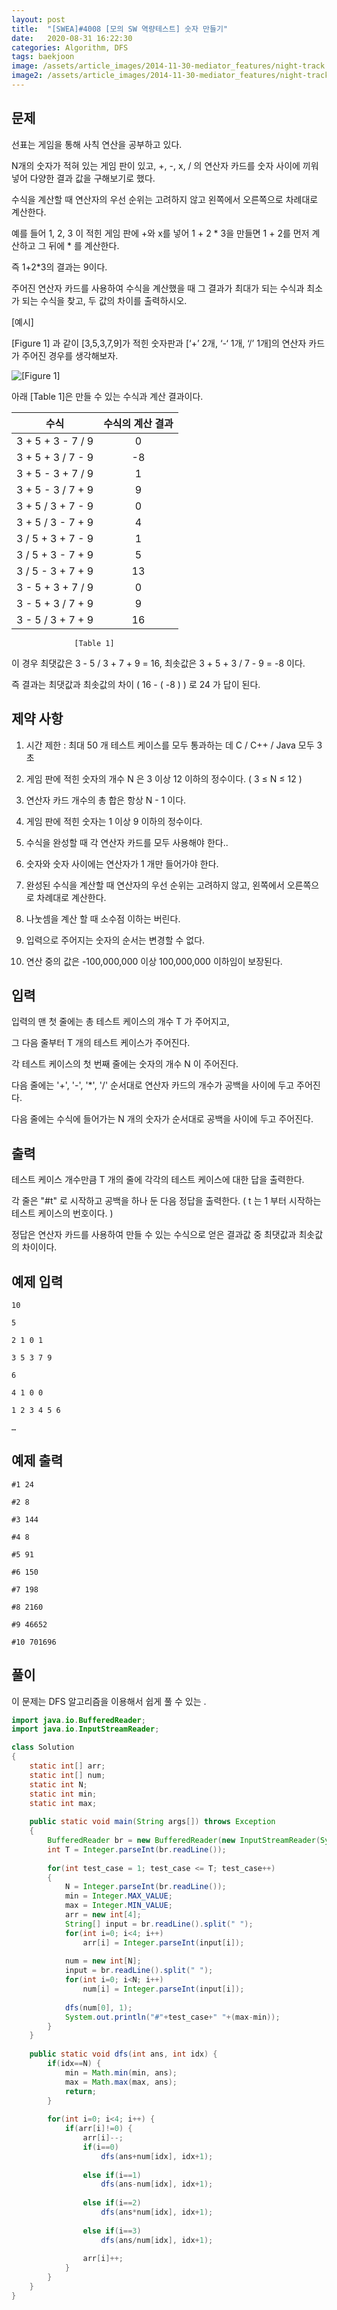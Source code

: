 ```yaml
---
layout: post
title:  "[SWEA]#4008 [모의 SW 역량테스트] 숫자 만들기"
date:   2020-08-31 16:22:30
categories: Algorithm, DFS
tags: baekjoon
image: /assets/article_images/2014-11-30-mediator_features/night-track.JPG
image2: /assets/article_images/2014-11-30-mediator_features/night-track-mobile.JPG
---
```


문제
--------------------

선표는 게임을 통해 사칙 연산을 공부하고 있다.

N개의 숫자가 적혀 있는 게임 판이 있고, +, -, x, / 의 연산자 카드를 숫자 사이에 끼워 넣어 다양한 결과 값을 구해보기로 했다.

수식을 계산할 때 연산자의 우선 순위는 고려하지 않고 왼쪽에서 오른쪽으로 차례대로 계산한다.

예를 들어 1, 2, 3 이 적힌 게임 판에 +와 x를 넣어 1 + 2 * 3을 만들면 1 + 2를 먼저 계산하고 그 뒤에 * 를 계산한다.

즉 1+2*3의 결과는 9이다.

주어진 연산자 카드를 사용하여 수식을 계산했을 때 그 결과가 최대가 되는 수식과 최소가 되는 수식을 찾고, 두 값의 차이를 출력하시오.
 
[예시]

[Figure 1] 과 같이 [3,5,3,7,9]가 적힌 숫자판과 [‘+’ 2개, ‘-‘ 1개, ‘/’ 1개]의 연산자 카드가 주어진 경우를 생각해보자.

![[Figure 1]](https://user-images.githubusercontent.com/44769544/91694250-4d780b00-eba7-11ea-9136-fa69d3f6cdaf.png)

아래 [Table 1]은 만들 수 있는 수식과 계산 결과이다.

|수식|수식의 계산 결과|
|:--:|:--:|
|3 + 5 + 3 - 7 / 9|0|
|3 + 5 + 3 / 7 - 9|-8|
|3 + 5 - 3 + 7 / 9|1|
|3 + 5 - 3 / 7 + 9|9|
|3 + 5 / 3 + 7 - 9|0|
|3 + 5 / 3 - 7 + 9|4|
|3 / 5 + 3 + 7 - 9|1|
|3 / 5 + 3 - 7 + 9|5|
|3 / 5 - 3 + 7 + 9|13|
|3 - 5 + 3 + 7 / 9|0|
|3 - 5 + 3 / 7 + 9|9|
|3 - 5 / 3 + 7 + 9|16|
                  [Table 1] 

이 경우 최댓값은 3 - 5 / 3 + 7 + 9 = 16, 최솟값은 3 + 5 + 3 / 7 - 9 = -8 이다.

즉 결과는 최댓값과 최솟값의 차이 ( 16 - ( -8 ) ) 로 24 가 답이 된다.

제약 사항
--------------------------

1. 시간 제한 : 최대 50 개 테스트 케이스를 모두 통과하는 데 C / C++ / Java 모두 3 초

2. 게임 판에 적힌 숫자의 개수 N 은 3 이상 12 이하의 정수이다. ( 3 ≤ N ≤ 12 )

3. 연산자 카드 개수의 총 합은 항상 N - 1 이다.

4. 게임 판에 적힌 숫자는 1 이상 9 이하의 정수이다.

5. 수식을 완성할 때 각 연산자 카드를 모두 사용해야 한다..

6. 숫자와 숫자 사이에는 연산자가 1 개만 들어가야 한다.

7. 완성된 수식을 계산할 때 연산자의 우선 순위는 고려하지 않고, 왼쪽에서 오른쪽으로 차례대로 계산한다.

8. 나눗셈을 계산 할 때 소수점 이하는 버린다.

9. 입력으로 주어지는 숫자의 순서는 변경할 수 없다.

10. 연산 중의 값은 -100,000,000 이상 100,000,000 이하임이 보장된다.

입력
---------------------------

입력의 맨 첫 줄에는 총 테스트 케이스의 개수 T 가 주어지고,

그 다음 줄부터 T 개의 테스트 케이스가 주어진다.

각 테스트 케이스의 첫 번째 줄에는 숫자의 개수 N 이 주어진다.

다음 줄에는 '+', '-', '*', '/' 순서대로 연산자 카드의 개수가 공백을 사이에 두고 주어진다.

다음 줄에는 수식에 들어가는 N 개의 숫자가 순서대로 공백을 사이에 두고 주어진다.

출력
----------------

테스트 케이스 개수만큼 T 개의 줄에 각각의 테스트 케이스에 대한 답을 출력한다.

각 줄은 "#t" 로 시작하고 공백을 하나 둔 다음 정답을 출력한다. ( t 는 1 부터 시작하는 테스트 케이스의 번호이다. )

정답은 연산자 카드를 사용하여 만들 수 있는 수식으로 얻은 결과값 중 최댓값과 최솟값의 차이이다.

예제 입력
----------------------

```
10

5

2 1 0 1

3 5 3 7 9

6

4 1 0 0

1 2 3 4 5 6

…	
```

예제 출력
------------------------

```
#1 24

#2 8

#3 144

#4 8

#5 91

#6 150

#7 198

#8 2160

#9 46652

#10 701696
```

풀이
--------------------------

이 문제는 DFS 알고리즘을 이용해서 쉽게 풀 수 있는 .

```java
import java.io.BufferedReader;
import java.io.InputStreamReader;

class Solution
{
    static int[] arr;
    static int[] num;
    static int N;
    static int min;
    static int max;
    
	public static void main(String args[]) throws Exception
	{
        BufferedReader br = new BufferedReader(new InputStreamReader(System.in));
		int T = Integer.parseInt(br.readLine());
        
		for(int test_case = 1; test_case <= T; test_case++)
		{
            N = Integer.parseInt(br.readLine());
            min = Integer.MAX_VALUE;
            max = Integer.MIN_VALUE;
            arr = new int[4];
            String[] input = br.readLine().split(" ");
            for(int i=0; i<4; i++)
                arr[i] = Integer.parseInt(input[i]);
            
            num = new int[N];
            input = br.readLine().split(" ");
            for(int i=0; i<N; i++)
                num[i] = Integer.parseInt(input[i]);
            
            dfs(num[0], 1);
            System.out.println("#"+test_case+" "+(max-min));
		}
	}
    
    public static void dfs(int ans, int idx) {
        if(idx==N) {
            min = Math.min(min, ans);
            max = Math.max(max, ans);
            return;
        }
        
        for(int i=0; i<4; i++) {
            if(arr[i]!=0) {
                arr[i]--;
                if(i==0)
                    dfs(ans+num[idx], idx+1);
                
                else if(i==1)
                    dfs(ans-num[idx], idx+1);
                
                else if(i==2) 
                    dfs(ans*num[idx], idx+1);
                
                else if(i==3) 
                    dfs(ans/num[idx], idx+1);
                
                arr[i]++;
            }
        }
    }
}
```
